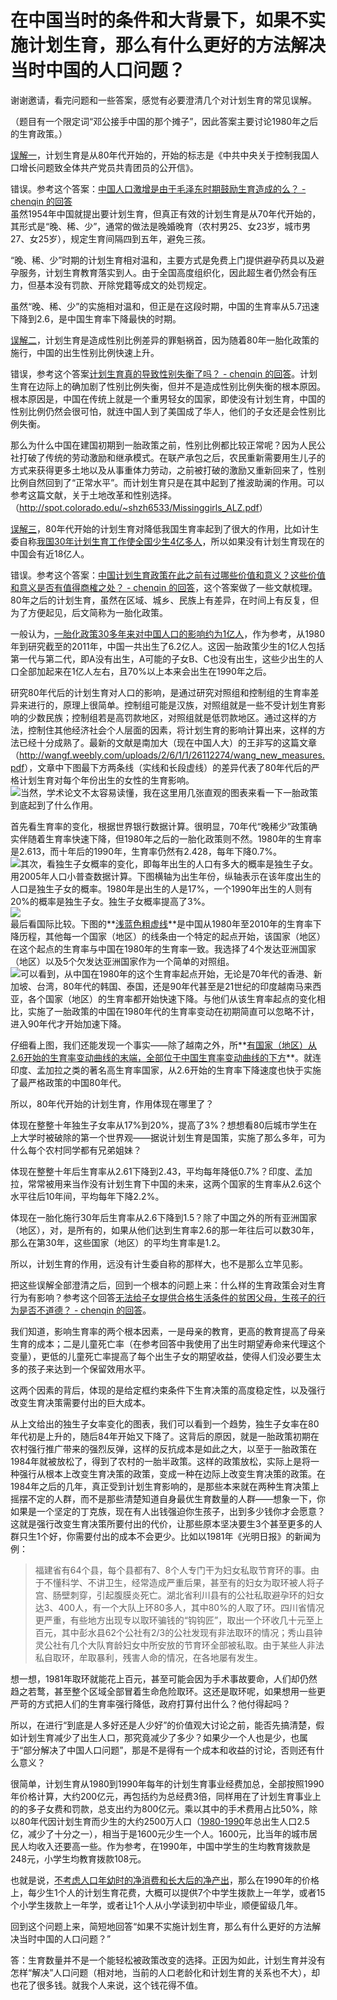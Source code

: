 # 在中国当时的条件和大背景下，如果不实施计划生育，那么有什么更好的方法解决当时中国的人口问题？

谢谢邀请，看完问题和一些答案，感觉有必要澄清几个对计划生育的常见误解。  

（题目有一个限定词“邓公接手中国的那个摊子”，因此答案主要讨论1980年之后的生育政策。）  

<u>误解一</u>，计划生育是从80年代开始的，开始的标志是《中共中央关于控制我国人口增长问题致全体共产党员共青团员的公开信》。  

错误。参考这个答案：[中国人口激增是由于毛泽东时期鼓励生育造成的么？ - chenqin 的回答](https://www.zhihu.com/question/26628171/answer/33495832)  
虽然1954年中国就提出要计划生育，但真正有效的计划生育是从70年代开始的，其形式是“晚、稀、少”，通常的做法是晚婚晚育（农村男25、女23岁，城市男27、女25岁），规定生育间隔四到五年，避免三孩。  

“晚、稀、少”时期的计划生育相对温和，主要方式是免费上门提供避孕药具以及避孕服务，计划生育教育落实到人。由于全国高度组织化，因此超生者仍然会有压力，但基本没有罚款、开除党籍等成文的处罚规定。  

虽然“晚、稀、少”的实施相对温和，但正是在这段时期，中国的生育率从5.7迅速下降到2.6，是中国生育率下降最快的时期。  

<u>误解二</u>，计划生育是造成性别比例差异的罪魁祸首，因为随着80年一胎化政策的施行，中国的出生性别比例快速上升。  

错误，参考这个答案[计划生育真的导致性别失衡了吗？ - chenqin 的回答](https://www.zhihu.com/question/28041282/answer/39364593)。计划生育在边际上的确加剧了性别比例失衡，但并不是造成性别比例失衡的根本原因。根本原因是，中国在传统上就是一个重男轻女的国家，即使没有计划生育，中国的性别比例仍然会很可怕，就连中国人到了美国成了华人，他们的子女还是会性别比例失衡。  

那么为什么中国在建国初期到一胎政策之前，性别比例都比较正常呢？因为人民公社打破了传统的劳动激励和继承模式。在联产承包之后，农民重新需要用生儿子的方式来获得更多土地以及从事重体力劳动，之前被打破的激励又重新回来了，性别比例自然回到了“正常水平”。而计划生育只是在其中起到了推波助澜的作用。可以参考这篇文献，关于土地改革和性别选择。（[<span>http://</span><span>spot.colorado.edu/~shzh</span><span>6533/Missinggirls_ALZ.pdf</span><span></span>](http://spot.colorado.edu/%7Eshzh6533/Missinggirls_ALZ.pdf)）  

<u>误解三</u>，80年代开始的计划生育对降低我国生育率起到了很大的作用，比如计生委自称[我国30年计划生育工作使全国少生4亿多人](http://news.xinhuanet.com/newscenter/2007-08/20/content_6571064.htm)，所以如果没有计划生育现在的中国会有近18亿人。  

错误。参考这个答案：[中国计划生育政策在此之前有过哪些价值和意义？这些价值和意义是否有值得商榷之处？ - chenqin 的回答](https://www.zhihu.com/question/20409137/answer/16747475)，这个答案做了一些文献梳理。80年之后的计划生育，虽然在区域、城乡、民族上有差异，在时间上有反复，但为了方便起见，后文简称为一胎化政策。  

一般认为，<u>一胎化政策30多年来对中国人口的影响约为1亿人</u>，作为参考，从1980年到研究截至的2011年，中国一共出生了6.2亿人。这因一胎政策少生的1亿人包括第一代与第二代，即A没有出生，A可能的子女B、C也没有出生，这些少出生的人口全部加起来在1亿人左右，且70%以上本来会出生在1990年之后。  

研究80年代后的计划生育对人口的影响，是通过研究对照组和控制组的生育率差异来进行的，原理上很简单。控制组可能是汉族，对照组就是一些不受计划生育影响的少数民族；控制组若是高罚款地区，对照组就是低罚款地区。通过这样的方法，控制住其他经济社会个人层面的因素，将计划生育的影响计算出来，这样的方法已经十分成熟了。最新的文献是南加大（现在中国人大）的王非写的这篇文章（[<span>http://</span><span>wangf.weebly.com/upload</span><span>s/2/6/1/1/26112274/wang_new_measures.pdf</span><span></span>](http://wangf.weebly.com/uploads/2/6/1/1/26112274/wang_new_measures.pdf)），文章中下图最下方两条线（实线和长段虚线）的差异代表了80年代后的严格计划生育对每个年份出生的女性的生育影响。  
![](https://pic4.zhimg.com/b7c018bf24f1545d0b9dc02288543023_b.png)当然，学术论文不太容易读懂，我在这里用几张直观的图表来看一下一胎政策到底起到了什么作用。  

首先看生育率的变化，根据世界银行数据计算。很明显，70年代“晚稀少”政策确实伴随着生育率快速下降，但1980年之后的一胎化政策则不然。1980年的生育率是2.613，而十年后的1990年，生育率仍然有2.428，每年下降0.7%。  
![](https://pic1.zhimg.com/67e9b7fc177e799df2c6eb0b28c6cc6c_b.png)其次，看独生子女概率的变化，即每年出生的人口有多大的概率是独生子女。用2005年人口小普查数据计算。下图横轴为出生年份，纵轴表示在该年度出生的人口是独生子女的概率。1980年是出生的人是17%，一个1990年出生的人则有20%的概率是独生子女。独生子女概率提高了3%。  
![](https://pic4.zhimg.com/1bbb3e8401a32c2ba0c26ac7a3dc9ae7_b.png)  
最后看国际比较。下图的**<u>浅蓝色粗虚线</u>**是中国从1980年至2010年的生育率下降历程，其他每一个国家（地区）的线条由一个特定的起点开始，该国家（地区）在这个起点的生育率与中国在1980年的生育率一致。我选择了4个发达亚洲国家（地区）以及5个欠发达亚洲国家作为一个简单的对照组。  
![](https://pic4.zhimg.com/ff628927f555a86adefb22e6e7b8864f_b.png)可以看到，从中国在1980年的这个生育率起点开始，无论是70年代的香港、新加坡、台湾，80年代的韩国、泰国，还是90年代甚至是21世纪的印度越南马来西亚，各个国家（地区）的生育率都开始快速下降。与他们从该生育率起点的变化相比，实施了一胎政策的中国在1980年代的生育率变动在初期简直可以忽略不计，进入90年代才开始加速下降。  

仔细看上图，我们还能发现一个事实——除了越南之外，所**<u>有国家（地区）从2.6开始的生育率变动曲线的末端，全部位于中国生育率变动曲线的下方</u>**。就连印度、孟加拉之类的著名高生育率国家，从2.6开始的生育率下降速度也快于实施了最严格政策的中国80年代。  

所以，80年代开始的计划生育，作用体现在哪里了？  

体现在整整十年独生子女率从17%到20%，提高了3%？想想看80后城市学生在上大学时被破除的第一个世界观——据说计划生育是国策，实施了那么多年，可为什么每个农村同学都有兄弟姐妹？  

体现在整整十年后生育率从2.61下降到2.43，平均每年降低0.7%？印度、孟加拉，常常被用来当作没有计划生育下中国的未来，这两个国家的生育率从2.6这个水平往后10年间，平均每年下降2.2%。  

体现在一胎化施行30年后生育率从2.6下降到1.5？除了中国之外的所有亚洲国家（地区），对，是所有的，如果从他们达到生育率2.6的那一年往后可以数30年，那么在第30年，这些国家（地区）的平均生育率是1.2。  

所以，计划生育的作用，远没有计生委自称的那样大，也不是那么立竿见影。  

把这些误解全部澄清之后，回到一个根本的问题上来：什么样的生育政策会对生育行为有影响？参考这个回答[无法给子女提供合格生活条件的贫困父母，生孩子的行为是否不道德？ - chenqin 的回答](https://www.zhihu.com/question/27919267/answer/38897095)。  

我们知道，影响生育率的两个根本因素，一是母亲的教育，更高的教育提高了母亲生育的成本；二是儿童死亡率（在参考回答中我使用了出生时期望寿命来代理这个变量），更低的儿童死亡率提高了每个出生子女的期望收益，使得人们没必要生太多的孩子来达到一个保留效用水平。  

这两个因素的背后，体现的是给定框约束条件下生育决策的高度稳定性，以及强行改变生育决策需要付出的巨大成本。  

从上文给出的独生子女率变化的图表，我们可以看到一个趋势，独生子女率在80年代初是上升的，随后84年开始又下降了。这背后的原因，就是一胎政策初期在农村强行推广带来的强烈反弹，这样的反抗成本是如此之大，以至于一胎政策在1984年就被放松了，得到了农村的一胎半政策。这样的政策放松，实际上是将一种强行从根本上改变生育决策的政策，变成一种在边际上改变生育决策的政策。在1984年之后的几年，真正受到计划生育影响的，是那些本来就在两种生育决策上摇摆不定的人群，而不是那些清楚知道自身最优生育数量的人群——想象一下，你如果是一个坚定的丁克族，现在有人出钱强迫你生孩子，出到多少钱你才会愿意？这就是强行改变生育决策所要付出的代价，让那些原本坚决要生3个甚至更多的人群只生1个好，你需要付出的成本不会更少。比如以1981年《光明日报》的新闻为例：  

> 福建省有64个县，每个县都有7、8个人专门干为妇女私取节育环的事。由于不懂科学、不讲卫生，经常造成严重后果，甚至有的妇女为取环被人将子宫、肠壁刺穿，引起腹膜炎死亡。湖北省利川县有的公社私取避孕环的妇女达3、400人，有一个大队上环80多人，其中80%的人取了环。四川省情况更严重，有些地方出现专以取环骗钱的“钩钩匠”，取出一个环收几十元至上百元，其中彭水县62个公社有2/3的公社发现有非法取环的情况；秀山县钟灵公社有几个大队育龄妇女中所安放的节育环全部被私取。由于某些人非法私自取环，牟取暴利，残害人命的情况，在各地屡有发生。

想一想，1981年取环就能花上百元，甚至可能会因为手术事故要命，人们却仍然趋之若鹜，甚至整个区域全部冒着生命危险取环。这还是取环呢，如果想用一些更严苛的方式把人们的生育率强行降低，政府打算付出什么？他付得起吗？  

所以，在进行“到底是人多好还是人少好”的价值观大讨论之前，能否先搞清楚，假如计划生育减少了出生人口，那究竟减少了多少？如果少一个人也是少，也属于“部分解决了中国人口问题”，那是不是得有一个成本和收益的讨论，否则还有什么意义？  

很简单，计划生育从1980到1990年每年的计划生育事业经费加总，全部按照1990年价格计算，大约200亿元，再包括约为总经费3倍，同样用在了计划生育事业上的的多子女费和罚款，总支出约为800亿元。乘以其中的手术费用占比50%，除以80年代因计划生育而少生的大约2500万人口（[1980-1990](tel:1980-1990)年总出生人口2.5亿，减少了十分之一），相当于是1600元少生一个人。1600元，比当年的城市居民人均收入还要高一些。作为参考，在1990年，中国中学生的生均教育拨款是248元，小学生均教育拨款108元。  

也就是说，<u>不考虑人口年幼时的净消费和长大后的净产出</u>，那么在1990年的价格上，每少生1个人的计划生育花费，大概可以提供7个中学生拨款上一年学，或者15个小学生拨款上一年学，或者让1个人从小学读到初中毕业，顺便留级几年。  

回到这个问题上来，简短地回答“如果不实施计划生育，那么有什么更好的方法解决当时中国的人口问题？”  

答：生育数量并不是一个能轻松被政策改变的选择。正因为如此，计划生育并没有怎样“解决”人口问题（相对地，当前的人口老龄化和计划生育的关系也不大），却也花了很多钱。就我个人来说，这个钱花得不值。